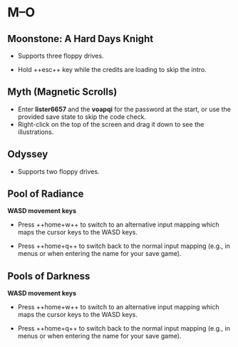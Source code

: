# M–O

## Moonstone: A Hard Days Knight

- Supports three floppy drives.

- Hold ++esc++ key while the credits are loading to skip the intro.


## Myth (Magnetic Scrolls)

- Enter **lister6657** and the **voapqi** for the password at the start, or
  use the provided save state to skip the code check.
- Right-click on the top of the screen and drag it down to see the
  illustrations.


## Odyssey

- Supports two floppy drives.


## Pool of Radiance

**WASD movement keys**

- Press ++home+w++ to switch to an alternative input mapping which maps the
  cursor keys to the WASD keys.

- Press ++home+q++ to switch back to the normal input mapping (e.g., in menus
  or when entering the name for your save game).


## Pools of Darkness

**WASD movement keys**

- Press ++home+w++ to switch to an alternative input mapping which maps the
  cursor keys to the WASD keys.

- Press ++home+q++ to switch back to the normal input mapping (e.g., in menus
  or when entering the name for your save game).

